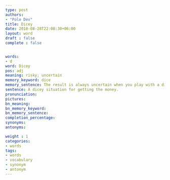 ```yaml
---
type: post
authors:
- "Polo Dev"
title: Dicey
date: 2018-08-28T22:08:30+06:00
layout: word
draft : false
complete : false


words:
- d
word: Dicey
pos: adj
meaning: risky; uncertain
memory_keyword: dice
memory_sentence: The result is always uncertain when you play with a dice.
sentence: A dicey situation for getting the money.
pronunciation:
pictures:
bn_meaning:
bn_memory_keyword:
bn_memory_sentence:
completion_percentage:
synonyms:
antonyms:

weight : 1
categories:
- words
tags:
- words
- vocabulary
- synonym
- antonym
---
```

